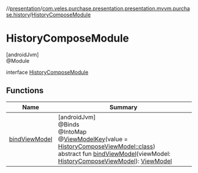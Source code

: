 //[presentation](../../../index.md)/[com.veles.purchase.presentation.presentation.mvvm.purchase.history](../index.md)/[HistoryComposeModule](index.md)

# HistoryComposeModule

[androidJvm]\
@Module

interface [HistoryComposeModule](index.md)

## Functions

| Name | Summary |
|---|---|
| [bindViewModel](bind-view-model.md) | [androidJvm]<br>@Binds<br>@IntoMap<br>@[ViewModelKey](../../com.veles.purchase.presentation.di.annotation.mapkey/-view-model-key/index.md)(value = [HistoryComposeViewModel::class](../-history-compose-view-model/index.md))<br>abstract fun [bindViewModel](bind-view-model.md)(viewModel: [HistoryComposeViewModel](../-history-compose-view-model/index.md)): [ViewModel](https://developer.android.com/reference/kotlin/androidx/lifecycle/ViewModel.html) |
